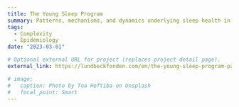 ```yaml
---
title: The Young Sleep Program
summary: Patterns, mechanisms, and dynamics underlying sleep health in young adults.
tags:
  - Complexity
  - Epidemiology
date: "2023-03-01"

# Optional external URL for project (replaces project detail page).
external_link: https://lundbeckfonden.com/en/the-young-sleep-program-patterns-mechanisms-and-dynamics-underlying-sleep-health-in-young-adults

# image:
#   caption: Photo by Toa Heftiba on Unsplash
#   focal_point: Smart
---
```


